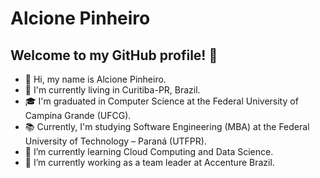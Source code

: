 # Alcione Pinheiro 

## Welcome to my GitHub profile! 💞️

- 👋 Hi, my name is Alcione Pinheiro.
- 📌 I'm currently living in Curitiba-PR, Brazil.
- 🎓 I'm graduated in Computer Science at the Federal University of Campina Grande (UFCG).
- 📚 Currently, I'm studying Software Engineering (MBA) at the Federal University of Technology – Paraná (UTFPR).
- 🌱 I’m currently learning Cloud Computing and Data Science.
- 💼 I’m currently working as a team leader at Accenture Brazil.
